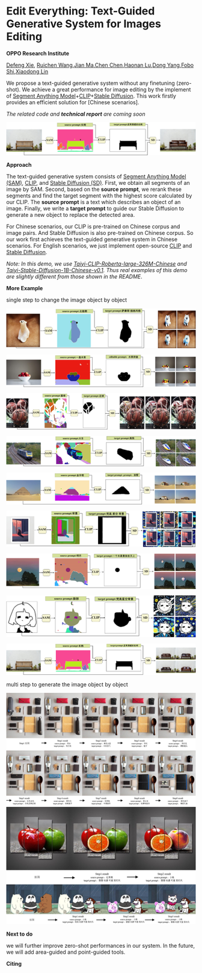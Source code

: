 # Edit Everything: Text-Guided Generative System for Images Editing
**OPPO Research Institute**

[Defeng Xie](xiedefeng@oppo.com), [Ruichen Wang](wangruichen@oppo.com),[Jian Ma](majian2@oppo.com),[Chen Chen](chenchen4@oppo.com),[Haonan Lu](luhaonan@oppo.com),[Dong Yang](dongyang3-c@my.cityu.edu.hk),[Fobo Shi](foboshi99@gmail.com),[Xiaodong Lin](lin@business.rutgers.edu)   



We propose a text-guided generative system without any finetuning (zero-shot). We achieve a great performance for image editing by the implement of [Segment Anything Model](https://github.com/facebookresearch/segment-anything)+[CLIP](https://github.com/openai/CLIP)+[Stable Diffusion](https://github.com/Stability-AI/stablediffusion). This work firstly provides an efficient solution for [Chinese scenarios]. 

*The related code and **technical report** are coming soon*

![](./Image/first.png)

**Approach**

The text-guided generative system consists of [Segment Anything Model (SAM)](https://github.com/facebookresearch/segment-anything), [CLIP](https://github.com/openai/CLIP), and [Stable Diffusion (SD)](https://github.com/Stability-AI/stablediffusion). First, we obtain all segments of an image by SAM. Second, based on the **source prompt**,  we rerank these segments and find the target segment with the highest score calculated by our CLIP. The **source prompt** is a text which describes an object of an image. Finally, we write a **target prompt** to guide our Stable Diffusion to generate a new object to replace the detected area. 

For Chinese scenarios, our CLIP is pre-trained on Chinese corpus and image pairs. And Stable Diffusion is also pre-trained on Chinese corpus. So our work first achieves the text-guided generative system in Chinese scenarios. For English scenarios, we just implement open-source [CLIP](https://github.com/openai/CLIP) and [Stable Diffusion](https://github.com/Stability-AI/stablediffusion).

*Note:  In this demo, we use [Taiyi-CLIP-Roberta-large-326M-Chinese](Taiyi-CLIP-Roberta-large-326M-Chinese) and  [Taiyi-Stable-Diffusion-1B-Chinese-v0.1](https://huggingface.co/IDEA-CCNL/Taiyi-Stable-Diffusion-1B-Chinese-v0.1). Thus real examples of this demo are slightly different from those shown in the README*.




**More Example**

single step to change the image object by object

![](./image/图片5.png "Example 1")

![](./image/图片6.png "Example 2")

![](./image/图片9.png "Example 3")

![](./image/图片2.png "Example 4")

![](./image/图片3.png "Example 5")

![](./image/图片4.png "Example 6")

![](./image/图片7.png "Example 7")

![](./image/图片8.png "Example 8")

![](./image/图片1.png "Example 9")



multi step to generate the image object by object

![](./image/连续3.png "Multi step generation Example 1")
![](./image/连续2.png "Multi step generation Example 2")
![](./image/连续1.png "Multi step generation Example 3")






**Next to do**

we will further improve zero-shot performances in our system. In the future, we will add area-guided and point-guided tools.

**Citing**
```

```
